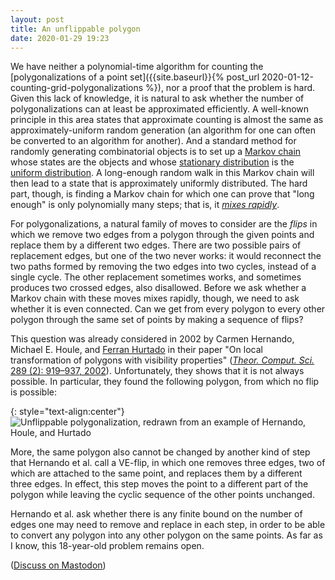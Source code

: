 ```yaml
---
layout: post
title: An unflippable polygon
date: 2020-01-29 19:23
---
```

We have neither a polynomial-time algorithm for counting the [polygonalizations of a point set]({{site.baseurl}}{% post_url 2020-01-12-counting-grid-polygonalizations %}), nor a proof that the problem is hard. Given this lack of knowledge, it is natural to ask whether the number of polygonalizations can at least be approximated efficiently. A well-known principle in this area states that approximate counting is almost the same as approximately-uniform random generation (an algorithm for one can often be converted to an algorithm for another). And a standard method for randomly generating combinatorial objects is to set up a [Markov chain](https://en.wikipedia.org/wiki/Markov_chain) whose states are the objects and whose [stationary distribution](https://en.wikipedia.org/wiki/Stationary_distribution) is the [uniform distribution](https://en.wikipedia.org/wiki/Discrete_uniform_distribution). A long-enough random walk in this Markov chain will then lead to a state that is approximately uniformly distributed. The hard part, though, is finding a Markov chain for which one can prove that "long enough" is only polynomially many steps; that is, it [_mixes rapidly_](https://en.wikipedia.org/wiki/Markov_chain_mixing_time).

For polygonalizations, a natural family of moves to consider are the _flips_ in which we remove two edges from a polygon through the given points and replace them by a different two edges. There are two possible pairs of replacement edges, but one of the two never works: it would reconnect the two paths formed by removing the two edges into two cycles, instead of a single cycle. The other replacement sometimes works, and sometimes produces two crossed edges, also disallowed. Before we ask whether a Markov chain with these moves mixes rapidly, though, we need to ask whether it is even connected. Can we get from every polygon to every other polygon through the same set of points by making a sequence of flips?

This question was already considered in 2002 by Carmen Hernando, Michael E. Houle, and [Ferran Hurtado](https://en.wikipedia.org/wiki/Ferran_Hurtado) in their paper "On local transformation of polygons with visibility properties" ([_Theor. Comput. Sci._ 289 (2): 919–937, 2002](https://doi.org/10.1016/S0304-3975(01)00409-1)). Unfortunately, they shows that it is not always possible. In particular, they found the following polygon, from which no flip is possible:

{: style="text-align:center"}
![Unflippable polygonalization, redrawn from an example of Hernando, Houle, and Hurtado]({{site.baseurl}}/assets/2020/unflippable-polygon.svg)

More, the same polygon also cannot be changed by another kind of step that Hernando et al. call a VE-flip, in which one removes three edges, two of which are attached to the same point, and replaces them by a different three edges. In effect, this step moves the point to a different part of the polygon while leaving the cyclic sequence of the other points unchanged.

Hernando et al. ask whether there is any finite bound on the number of edges one may need to remove and replace in each step, in order to be able to convert any polygon into any other polygon on the same points. As far as I know, this 18-year-old problem remains open.

([Discuss on Mastodon](https://mathstodon.xyz/@11011110/103570191718435766))